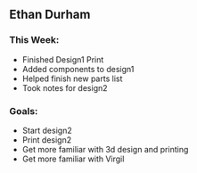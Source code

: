 ## Ethan Durham
### This Week:
- Finished Design1 Print
- Added components to design1
- Helped finish new parts list
- Took notes for design2
### Goals:
- Start design2
- Print design2
- Get more familiar with 3d design and printing
- Get more familiar with Virgil
